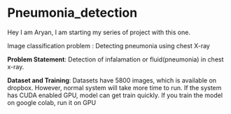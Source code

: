 # Pneumonia_detection

Hey I am Aryan, I am starting my series of project with this one.

Image classification problem : Detecting pneumonia using chest X-ray

**Problem Statement**: Detection of infalamation or fluid(pneumonia) in chest x-ray. 

**Dataset and Training**: Datasets have 5800 images, which is available on dropbox. However, normal system will take more time to run. If the system has CUDA enabled GPU, model can get train quickly. If you train the model on google colab, run it on GPU 
